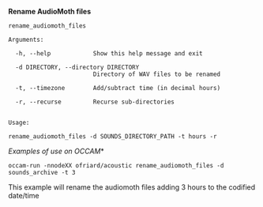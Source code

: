 **Rename AudioMoth files**

```
rename_audiomoth_files

Arguments:

  -h, --help            Show this help message and exit

  -d DIRECTORY, --directory DIRECTORY
                        Directory of WAV files to be renamed

  -t, --timezone        Add/subtract time (in decimal hours)
  
  -r, --recurse         Recurse sub-directories


```

```
Usage:

rename_audiomoth_files -d SOUNDS_DIRECTORY_PATH -t hours -r
```

*Examples of use on OCCAM**

```
occam-run -nnodeXX ofriard/acoustic rename_audiomoth_files -d sounds_archive -t 3
```
This example will rename the audiomoth files adding 3 hours to the codified date/time
